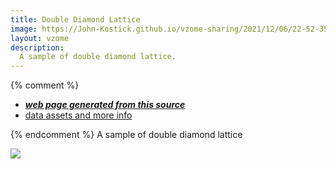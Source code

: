 ```yaml
---
title: Double Diamond Lattice
image: https://John-Kostick.github.io/vzome-sharing/2021/12/06/22-52-35-Double Diamond Lattice/Double Diamond Lattice.png
layout: vzome
description:
  A sample of double diamond lattice.
---
```

  

{% comment %}
 - [***web page generated from this source***][post]
 - [data assets and more info][github]

[post]: <https://John-Kostick.github.io/vzome-sharing/2021/12/06/Double Diamond Lattice-22-52-35.html>
[github]: <https://github.com/John-Kostick/vzome-sharing/tree/main/2021/12/06/22-52-35-Double Diamond Lattice/>
{% endcomment %}
A sample of double diamond lattice


<vzome-viewer style="width: 100%; height: 100vh;"
       src="https://John-Kostick.github.io/vzome-sharing/2021/12/06/22-52-35-Double Diamond Lattice/Double Diamond Lattice.vZome" >
  <img src="https://John-Kostick.github.io/vzome-sharing/2021/12/06/22-52-35-Double Diamond Lattice/Double Diamond Lattice.png" />
</vzome-viewer>

